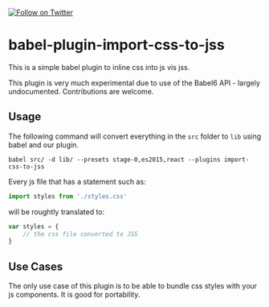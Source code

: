 [![Follow on Twitter](https://img.shields.io/twitter/follow/websecurify.svg?logo=twitter)](https://twitter.com/websecurify)

# babel-plugin-import-css-to-jss

This is a simple babel plugin to inline css into js vis jss.

This plugin is very much experimental due to use of the Babel6 API - largely undocumented. Contributions are welcome.

## Usage

The following command will convert everything in the `src` folder to `lib` using babel and our plugin.

    babel src/ -d lib/ --presets stage-0,es2015,react --plugins import-css-to-jss

Every js file that has a statement such as:

```javascript
import styles from './styles.css'
```

will be roughtly translated to:

```javascript
var styles = {
    // the css file converted to JSS
}
```

## Use Cases

The only use case of this plugin is to be able to bundle css styles with your js components. It is good for portability.

